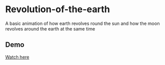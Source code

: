 # Revolution-of-the-earth

A basic animation of how earth revolves round the sun and how the moon revolves around the earth at the same time

## Demo

[Watch here](./assets/Solar-system-demo.mp4)
